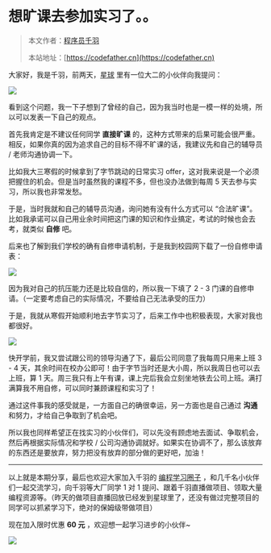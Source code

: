 # 想旷课去参加实习了。。

> 本文作者：[程序员千羽](https://yuyuanweb.feishu.cn/wiki/Abldw5WkjidySxkKxU2cQdAtnah)
>
> 本站地址：[https://codefather.cn](https://codefather.cn)

大家好，我是千羽，前两天，[星球](https://mp.weixin.qq.com/s?__biz=MzI1NDczNTAwMA==&mid=2247505617&idx=1&sn=73c5e2b1ad9b22d93e8fd6153199ab22&scene=21#wechat_redirect) 里有一位大二的小伙伴向我提问：

![](https://pic.yupi.icu/5563/202311070836530.png)

看到这个问题，我一下子想到了曾经的自己，因为我当时也是一模一样的处境，所以可以发表一下自己的观点。

首先我肯定是不建议任何同学 **直接旷课** 的，这种方式带来的后果可能会很严重。相反，如果你真的因为追求自己的目标不得不旷课的话，我建议先和自己的辅导员 / 老师沟通协调一下。

比如我大三寒假的时候拿到了字节跳动的日常实习 offer，这对我来说是一个必须把握住的机会。但是当时虽然我的课程不多，但也没办法做到每周 5 天去参与实习，所以我也非常发愁。

于是，当时我就和自己的辅导员沟通，询问她有没有什么方式可以 “合法旷课”。比如我承诺可以自己用业余时间把这门课的知识和作业搞定，考试的时候也会去考，就类似 **自修** 吧。

后来也了解到我们学校的确有自修申请机制，于是我到校园网下载了一份自修申请表：

![](https://pic.yupi.icu/5563/202311070836569.png)

因为我对自己的抗压能力还是比较自信的，所以我一下填了 2 - 3 门课的自修申请。（一定要考虑自己的实际情况，不要给自己无法承受的压力）

于是，我就从寒假开始顺利地去字节实习了，后来工作中也积极表现，大家对我也都很好。

![](https://pic.yupi.icu/5563/202311070836669.png)

快开学前，我又尝试跟公司的领导沟通了下，最后公司同意了我每周只用来上班 3 - 4 天，其余时间在校办公即可！由于字节当时还是大小周，所以我周日也可以去上班，算 1 天。周三我只有上午有课，课上完后我会立刻坐地铁去公司上班。满打满算我不用自修，可以同时兼顾课程和实习了！

通过这件事我的感受就是，一方面自己的确很幸运，另一方面也是自己通过 **沟通** 和努力，才给自己争取到了机会吧。

所以我也同样希望正在找实习的小伙伴们，可以先没有顾虑地去面试、争取机会，然后再根据实际情况和学校 / 公司沟通协调就好。如果实在协调不了，那么该放弃的东西还是要放弃，努力把没有放弃的部分做的更好吧，加油！



------


以上就是本期分享，最后也欢迎大家加入千羽的 [编程学习圈子](https://mp.weixin.qq.com/s?__biz=MzI1NDczNTAwMA==&mid=2247505617&idx=1&sn=73c5e2b1ad9b22d93e8fd6153199ab22&scene=21#wechat_redirect) ，和几千名小伙伴们一起交流学习，向千羽等大厂同学 1 对 1 提问、跟着千羽直播做项目、领取大量编程资源等。（昨天的做项目直播回放已经发到星球里了，还没有做过完整项目的同学可以抓紧学习下，绝对的保姆级带做项目）

现在加入限时优惠 **60 元** ，欢迎想一起学习进步的小伙伴~

![](https://pic.yupi.icu/5563/202311070836816.png)